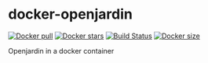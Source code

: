 # docker-openjardin
[![Docker pull](https://img.shields.io/docker/pulls/nouchka/openjardin)](https://hub.docker.com/r/nouchka/openjardin/)
[![Docker stars](https://img.shields.io/docker/stars/nouchka/openjardin)](https://hub.docker.com/r/nouchka/openjardin/)
[![Build Status](https://gitlab.com/japromis/docker-openjardin/badges/master/pipeline.svg)](https://gitlab.com/japromis/docker-openjardin/pipelines)
[![Docker size](https://img.shields.io/docker/image-size/nouchka/openjardin/latest)](https://hub.docker.com/r/nouchka/openjardin/)

Openjardin in a docker container
